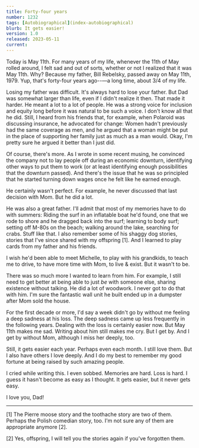 ```yaml
---
title: Forty-four years
number: 1232
tags: [Autobiographical](index-autobiographical)
blurb: It gets easier!
version: 1.0
released: 2023-05-11
current: 
---
```

Today is May 11th.  For many years of my life, whenever the 11th of May rolled around, I felt sad and out of sorts, whether or not I realized that it was May 11th.  Why?  Because my father, Bill Rebelsky, passed away on May 11th, 1979.  Yup, that's forty-four years ago--—a long time, about 3/4 of my life.

Losing my father was difficult.  It's always hard to lose your father.  But Dad was somewhat larger than life, even if I didn't realize it then.  That made it harder.  He meant a lot to a lot of people.  He was a strong voice for inclusion and equity long before it was natural to be such a voice.  I don't know all that he did. Still, I heard from his friends that, for example, when Polaroid was discussing insurance, he advocated for change: Women hadn't previously had the same coverage as men, and he argued that a woman might be put in the place of supporting her family just as much as a man would.  Okay, I'm pretty sure he argued it better than I just did.  

Of course, there's more.  As I wrote in some recent musing, he convinced the company not to lay people off during an economic downturn, identifying other ways to put them to work (or at least identifying enough possibilities that the downturn passed).  And there's the issue that he was so principled that he started turning down wages once he felt like he earned enough.

He certainly wasn't perfect.  For example, he never discussed that last decision with Mom.  But he did a lot.

He was also a great father.  I'll admit that most of my memories have to do with summers: Riding the surf in an inflatable boat he'd found, one that we rode to shore and he dragged back into the surf; learning to body surf; setting off M-80s on the beach; walking around the lake, searching for crabs.  Stuff like that.  I also remember some of his shaggy dog stories, stories that I've since shared with my offspring [1].  And I learned to play cards from my father and his friends.

I wish he'd been able to meet Michelle, to play with his grandkids, to teach me to drive, to have more time with Mom, to live & exist.  But it wasn't to be.

There was so much more I wanted to learn from him.  For example, I still need to get better at being able to just _be_ with someone else, sharing existence without talking.  He did a lot of woodwork.  I never got to do that with him.  I'm sure the fantastic wall unit he built ended up in a dumpster after Mom sold the house.

For the first decade or more, I'd say a week didn't go by without me feeling a deep sadness at his loss.  The deep sadness came up less frequently in the following years.  Dealing with the loss is certainly easier now.  But May 11th makes me sad.  Writing about him still makes me cry.  But I get by.  And I get by without Mom, although I miss her deeply, too.

Still, it gets easier each year.  Perhaps even each month.  I still love them.  But I also have others I love deeply.  And I do my best to remember my good fortune at being raised by such amazing people.

I cried while writing this.  I even sobbed.  Memories are hard.  Loss is hard.  I guess it hasn't become as easy as I thought.  It gets easier, but it never gets easy.

I love you, Dad!

---

[1] The Pierre moose story and the toothache story are two of them.  Perhaps the Polish comedian story, too.  I'm not sure any of them are appropriate anymore [2].

[2] Yes, offspring, I will tell you the stories again if you've forgotten them.
